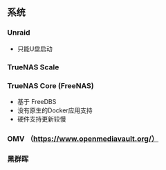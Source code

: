## 系统

### Unraid

- 只能U盘启动

### TrueNAS Scale


### TrueNAS Core (FreeNAS)

- 基于 FreeDBS
- 没有原生的Docker应用支持
- 硬件支持更新较慢

### OMV （https://www.openmediavault.org/）


### 黑群晖
